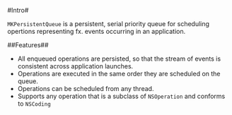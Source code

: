 #Intro#

```MKPersistentQueue``` is a persistent, serial priority queue for scheduling opertions representing fx. events occurring in an application. 

##Features##

* All enqueued operations are persisted, so that the stream of events is consistent across application launches.
* Operations are executed in the same order they are scheduled on the queue.
* Operations can be scheduled from any thread.
* Supports any operation that is a subclass of ```NSOperation``` and conforms to ```NSCoding```
